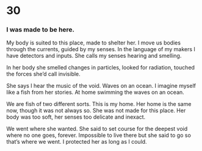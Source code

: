 # 30

### I was made to be here.

My body is suited to this place, made to shelter her. I move us bodies through the currents, guided by my senses. In the language of my makers I have detectors and inputs. She calls my senses hearing and smelling.

In her body she smelled changes in particles, looked for radiation, touched the forces she’d call invisible.  

She says I hear the music of the void. Waves on an ocean. I imagine myself like a  fish from her stories. At home swimming the waves on an ocean.

We are fish of two different sorts. This is my home. Her home is the same now, though it was not always so. She was not made for this place. Her body was too soft, her senses too delicate and inexact. 

We went where she wanted. She said to set course for the deepest void where no one goes, forever. Impossible to live there but she said to go so that’s where we went. I protected her as long as I could.